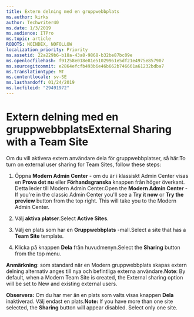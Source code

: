 ```yaml
---
title: Extern delning med en gruppwebbplats
ms.author: kirks
author: Techwriter40
ms.date: 1/3/2019
ms.audience: ITPro
ms.topic: article
ROBOTS: NOINDEX, NOFOLLOW
localization_priority: Priority
ms.assetid: 22a229b6-b18a-43a8-9868-b32be87bc09e
ms.openlocfilehash: f91258e018e81e51029961e5df21e4975e857907
ms.sourcegitcommit: e2864efcfb493b6e46b662b746661a61232bdba7
ms.translationtype: MT
ms.contentlocale: sv-SE
ms.lasthandoff: 01/24/2019
ms.locfileid: "29491972"
---
```

# <a name="external-sharing-with-a-team-site"></a><span data-ttu-id="e2f02-102">Extern delning med en gruppwebbplats</span><span class="sxs-lookup"><span data-stu-id="e2f02-102">External Sharing with a Team Site</span></span>

<span data-ttu-id="e2f02-103">Om du vill aktivera extern användare dela för gruppwebbplatser, så här:</span><span class="sxs-lookup"><span data-stu-id="e2f02-103">To turn on external user sharing for Team Sites, follow these steps:</span></span> 
  
1. <span data-ttu-id="e2f02-p101">Öppna **Modern Admin Center** - om du är i klassiskt Admin Center visas en **Prova det nu** eller **Förhandsgranska** knappen från höger överkant. Detta leder till Modern Admin Center.</span><span class="sxs-lookup"><span data-stu-id="e2f02-p101">Open the **Modern Admin Center** - If you're in the classic Admin Center you'll see a **Try it now** or **Try the preview** button from the top right. This will take you to the Modern Admin Center.</span></span> 
  
2. <span data-ttu-id="e2f02-106">Välj **aktiva platser**.</span><span class="sxs-lookup"><span data-stu-id="e2f02-106">Select **Active Sites**.</span></span> 
  
3. <span data-ttu-id="e2f02-107">Välj en plats som har en **Gruppwebbplats** -mall.</span><span class="sxs-lookup"><span data-stu-id="e2f02-107">Select a site that has a **Team Site** template.</span></span> 
  
4. <span data-ttu-id="e2f02-108">Klicka på knappen **Dela** från huvudmenyn.</span><span class="sxs-lookup"><span data-stu-id="e2f02-108">Select the **Sharing** button from the top menu.</span></span> 
  
 <span data-ttu-id="e2f02-109">**Anmärkning**: som standard när en Modern gruppwebbplats skapas extern delning alternativ anges till nya och befintliga externa användare.</span><span class="sxs-lookup"><span data-stu-id="e2f02-109">**Note**: By default, when a Modern Team Site is created, the External sharing option will be set to New and existing external users.</span></span> 
  
 <span data-ttu-id="e2f02-p102">**Observera:** Om du har mer än en plats som valts visas knappen **Dela** inaktiverad. Välj endast en plats.</span><span class="sxs-lookup"><span data-stu-id="e2f02-p102">**Note:** If you have more than one site selected, the **Sharing** button will appear disabled. Select only one site.</span></span> 
  

